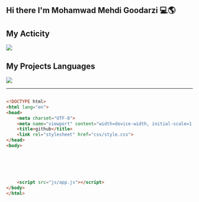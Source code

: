 ## Hi there I'm Mohamwad Mehdi Goodarzi 💻🌎

## My Acticity
<img src="https://github-readme-stats.vercel.app/api?username=MohamwadMehdiGoodarzi&show_icons=true&theme=onedark">

## My Projects Languages
<img src="https://github-readme-stats.vercel.app/api/top-langs/?username=MohamwadMehdiGoodarzi&hide_progress=false">

--------------

```html

<!DOCTYPE html>
<html lang="en">
<head>
    <meta charset="UTF-8">
    <meta name="viewport" content="width=device-width, initial-scale=1.0">
    <title>github</title>
    <link rel="stylesheet" href="css/style.css">
</head>
<body>






    <script src="js/app.js"></script>
</body>
</html>

```
